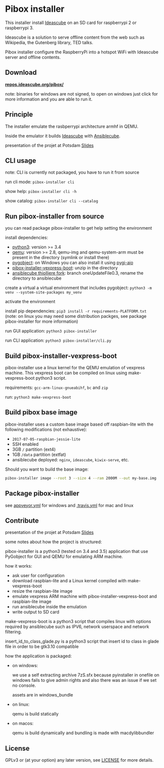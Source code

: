 # Pibox installer

This installer install [Ideascube](https://framagit.org/ideascube/ideascube) on an SD card for raspberrypi 2 or raspberrypi 3.

Ideascube is a solution to serve offline content from the web such as Wikipedia, the Gutenberg library, TED talks.

Pibox installer configure the RaspberryPi into a hotspot WiFi with Ideascube server and offline contents.

## Download

[**repos.ideascube.org/pibox/**](http://repos.ideascube.org/pibox/)

note: binaries for windows are not signed, to open on windows just click for more information and you are able to run it.

## Principle

The installer emulate the rasbperrypi architecture armhf in QEMU.

Inside the emulator it builds [Ideascube](https://framagit.org/ideascube/ideascube) with [Ansiblecube](https://github.com/ideascube/ansiblecube).

presentation of the projet at Potsdam [Slides](http://wiki.kiwix.org/w/images/4/43/Pibox_installer_potsdam_2017_presentation.pdf)

## CLI usage

note: CLI is currently not packaged, you have to run it from source

run cli mode: `pibox-installer cli`

show help: `pibox-installer cli -h`

show catalog: `pibox-installer cli --catalog`

## Run pibox-installer from source

you can read package pibox-installer to get help setting the environment

install dependencies:

* [python3](https://www.python.org/downloads/): version >= 3.4
* [qemu](http://www.qemu.org/download/): version >= 2.8, qemu-img and qemu-system-arm must be present in the directory (symlink or install there)
* [pygobject](https://pygobject.readthedocs.io/en/latest/getting_started.html):
  on Windows you can also install it using [pygi-aio](https://sourceforge.net/projects/pygobjectwin32/)
* [pibox-installer-vexpress-boot](http://download.kiwix.org/dev/pibox-installer-vexpress-boot.zip): unzip in the directory
* [ansiblecube thiolliere fork](https://github.com/thiolliere/ansiblecube): branch oneUpdateFile0.3, rename the directory to ansiblecube

create a virtual a virtual environment that includes pygobject: `python3 -m venv --system-site-packages my_venv`

activate the environment

install pip dependencies: `pip3 install -r requirements-PLATFORM.txt`
(note: on linux you may need some distribution packges, see package pibox-installer for more information)

run GUI application: `python3 pibox-installer`

run CLI application: `python3 pibox-installer/cli.py`

## Build pibox-installer-vexpress-boot

pibox-installer use a linux kernel for the QEMU emulation of vexpress machine.
This vexpress boot can be compiled on linux using make-vexpress-boot python3 script.

requirements: `gcc-arm-linux-gnueabihf`, `bc` and `zip`

run: `python3 make-vexpress-boot`

## Build pibox base image

pibox-installer uses a custom base image based off raspbian-lite with the following modifications (not exhaustive):

* `2017-07-05-raspbian-jessie-lite` 
* SSH enabled
* 3GB `/` partition (ext4)
* 1GB `/data` partition (extfat)
* ansiblecube deployed: `nginx`, `ideascube`, `kiwix-serve`, etc.

Should you want to build the base image:

``` sh
pibox-installer image --root 3 --size 4 --ram 2000M --out my-base.img
```


## Package pibox-installer

see [appveyor.yml](appveyor.yml) for windows and [.travis.yml](.travis.yml) for mac and linux

## Contribute

presentation of the projet at Potsdam [Slides](http://wiki.kiwix.org/w/images/4/43/Pibox_installer_potsdam_2017_presentation.pdf)

some notes about how the project is structured:

pibox-installer is a python3 (tested on 3.4 and 3.5) application that use PyGobject for GUI and QEMU for emulating ARM machine.

how it works:
* ask user for configuration
* download raspbian-lite and a Linux kernel compiled with make-vexpress-boot
* resize the raspbian-lite image
* emulate vexpress ARM machine with pibox-installer-vexpress-boot and raspbian-lite image
* run ansiblecube inside the emulation
* write output to SD card

make-vexpress-boot is a python3 script that compiles linux with options required by ansiblecube such as IPV6, network userspace and network filtering.

insert_id_to_class_glade.py is a python3 script that insert id to class in glade file in order to be gtk3.10 compatible

how the application is packaged:

* on windows:

  we use a self extracting archive 7zS.sfx because pyinstaller in onefile on windows
  fails to give admin rights and also there was an issue if we set no console.

  assets are in windows_bundle

* on linux:

  qemu is build statically

* on macos:

  qemu is build dynamically and bundling is made with macdylibbundler

## License

GPLv3 or (at your option) any later version, see [LICENSE](https://framagit.org/ideascube/pibox-installer/blob/master/LICENSE) for more details.
